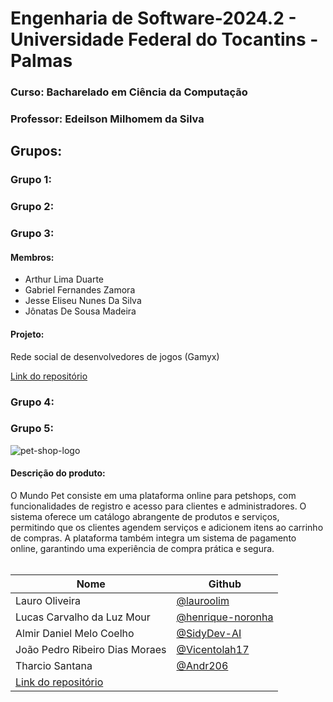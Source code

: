 # Engenharia de Software-2024.2 - Universidade Federal do Tocantins - Palmas

### **Curso**: Bacharelado em Ciência da Computação
### **Professor**: Edeilson Milhomem da Silva

## Grupos:

### Grupo 1:

### Grupo 2:

### Grupo 3:

#### Membros:
- Arthur Lima Duarte
- Gabriel Fernandes Zamora
- Jesse Eliseu Nunes Da Silva
- Jônatas De Sousa Madeira

#### Projeto:
Rede social de desenvolvedores de jogos (Gamyx)

[Link do repositório](https://github.com/jessilver/Engenharia-de-Software-Gamyx)

### Grupo 4:

### Grupo 5: 
![pet-shop-logo](https://github.com/user-attachments/assets/45594a1d-b3e6-4a44-99e4-4e622de6e2b0)

#### Descrição do produto:
O Mundo Pet consiste em uma plataforma online para petshops, com funcionalidades de registro e acesso para clientes e administradores. O sistema oferece um catálogo abrangente de produtos e serviços, permitindo que os clientes agendem serviços e adicionem itens ao carrinho de compras. A plataforma também integra um sistema de pagamento online, garantindo uma experiência de compra prática e segura.
</br>
</br>

| Nome                                                          | Github                                                   |
| ------------------------------------------------------------- | -------------------------------------------------------- |
| Lauro Oliveira                                                | [@lauroolim](https://github.com/lauroolim)               |
| Lucas Carvalho da Luz Mour                                    | [@henrique-noronha](https://github.com/henrique-noronha) |
| Almir Daniel Melo Coelho                                      | [@SidyDev-AI](https://github.com/SidyDev-AI)             |
| João Pedro Ribeiro Dias Moraes                                | [@Vicentolah17](https://github.com/Vicentolah17)         |
| Tharcio Santana                                               | [@Andr206](https://github.com/Andr206)                   |
| [Link do repositório](https://github.com/lauroolim/mundo-pet) |                                                          |
